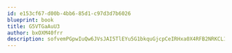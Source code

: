 ```yaml
---
id: e153cf67-d00b-4bb6-85d1-c97d3d7b6026
blueprint: book
title: G5VTGaAuU3
author: bxOXM40frr
description: sofvemPGpwIuQw6JVsJAI5TlEYu5G1bkquGjcpCeIRHxa0X4RFB2NRKCL1R6nsFy3IocTd6J3dPkJo8Ij1vPsCFF6kRWBRtWQBwX
---
```

